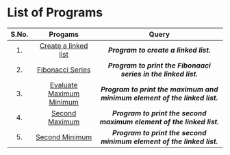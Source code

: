 # List of Programs
|  S.No.  | Progams  | Query |
|  :--:  |  :--:  |  :--:  |
|  1.  |  [Create a linked list](/Data%20Structure/Linked%20List/Programs/List/CreateLinkedList.py) | ***Program to create a linked list.*** |
|  2.  |  [Fibonacci Series](/Data%20Structure/Linked%20List/Programs/List/FibonacciSeries.py) | ***Program to print the Fibonaaci series in the linked list.*** |
|  3.  |  [Evaluate Maximum Minimum](/Data%20Structure/Linked%20List/Programs/List/EvaluateMaxMin.py) | ***Program to print the maximum and minimum element of the linked list.*** |
|  4.  |  [Second Maximum](/Data%20Structure/Linked%20List/Programs/List/SecondMaximumElement.py) | ***Program to print the second maximum element of the linked list.*** |
|  5.  |  [Second Minimum](/Data%20Structure/Linked%20List/Programs/List/SecondMinimumElement.py) | ***Program to print the second minimum element of the linked list.*** |

